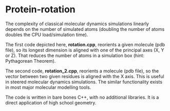 # Protein-rotation

The complexity of classical molecular dynamics simulations linearly depends on the number of simulated atoms (doubling the number of atoms doubles the CPU load/simulation time). 


The first code depicted here, **rotation.cpp**, reorients a given molecule (pdb file), so its longest dimension is aligned with one of the principal axes (X, Y or Z). That reduces the number of atoms in a simulation box (hint: Pythagorean Theorem). 


The second code, **rotation_2.cpp**, reorients a molecule (pdb file), so the vector between two given residues is aligned with the X axis. This is useful in steered molecular dynamics simulations. The similar functionality exists in most major molecular modelling tools.


The code is written in bare bones C++, with no additional libraries. It is a direct application of high school geometry. 
